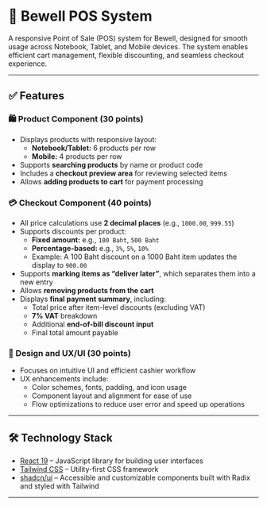 # 🧾 Bewell POS System

A responsive Point of Sale (POS) system for Bewell, designed for smooth usage across Notebook, Tablet, and Mobile devices. The system enables efficient cart management, flexible discounting, and seamless checkout experience.

---

## ✅ Features

### 🛍️ Product Component (30 points)

-   Displays products with responsive layout:
    -   **Notebook/Tablet:** 6 products per row
    -   **Mobile:** 4 products per row
-   Supports **searching products** by name or product code
-   Includes a **checkout preview area** for reviewing selected items
-   Allows **adding products to cart** for payment processing

### 💳 Checkout Component (40 points)

-   All price calculations use **2 decimal places** (e.g., `1000.00`, `999.55`)
-   Supports discounts per product:
    -   **Fixed amount:** e.g., `100 Baht`, `500 Baht`
    -   **Percentage-based:** e.g., `3%`, `5%`, `10%`
    -   Example: A 100 Baht discount on a 1000 Baht item updates the display to `900.00`
-   Supports **marking items as “deliver later”**, which separates them into a new entry
-   Allows **removing products from the cart**
-   Displays **final payment summary**, including:
    -   Total price after item-level discounts (excluding VAT)
    -   **7% VAT** breakdown
    -   Additional **end-of-bill discount input**
    -   Final total amount payable

### 🎨 Design and UX/UI (30 points)

-   Focuses on intuitive UI and efficient cashier workflow
-   UX enhancements include:
    -   Color schemes, fonts, padding, and icon usage
    -   Component layout and alignment for ease of use
    -   Flow optimizations to reduce user error and speed up operations

---

## 🛠️ Technology Stack

-   [React 19](https://react.dev/) – JavaScript library for building user interfaces
-   [Tailwind CSS](https://tailwindcss.com/) – Utility-first CSS framework
-   [shadcn/ui](https://ui.shadcn.com/) – Accessible and customizable components built with Radix and styled with Tailwind

---
